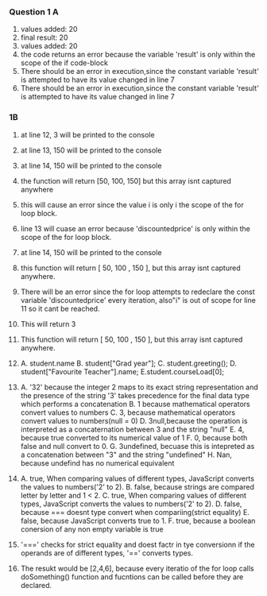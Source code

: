 ### Question 1 A ###
1. values added: 20
2. final result: 20
3. values added: 20
4. the code returns an error because the variable 'result' is only within the scope of the if code-block
5. There should be an error in execution,since the constant variable 'result' is attempted to have its value changed in line 7
6. There should be an error in execution,since the constant variable 'result' is attempted to have its value changed in line 7

### 1B ###
1. at line 12, 3 will be printed to the console
2. at line 13, 150 will be printed to the console
3. at line 14, 150 will be printed to the console
4. the function will return [50, 100, 150] but this array isnt captured anywhere
5. this will cause an error since the value i is only i the scope of the for loop block.
6. line 13 will cuase an error because 'discountedprice' is only within the scope of the for loop block.
7. at line 14, 150 will be printed to the console
8. this function will return [ 50, 100 , 150 ], but this array isnt captured anywhere.
9. There will be an error since the for loop attempts to redeclare the const variable 'discountedprice' every iteration, also"i" is out of scope for line 11 so it cant be reached.
10. This will return 3
11. This function will return [ 50, 100 , 150 ], but this array isnt captured anywhere.
12. A. student.name
    B. student["Grad year"];
    C. student.greeting();
    D. student["Favourite Teacher"].name;
    E.student.courseLoad[0];
    
13. A. '32' because the integer 2 maps to its exact string representation and the presence of the string '3' takes precedence for the final data type which performs a concatenation 
    B. 1 because mathematical operators convert values to numbers
    C. 3, because mathematical operators convert values to numbers(null = 0)
    D. 3null,because the operation is interpreted as a concaternation between 3 and the string "null"
    E. 4, because true converted to its numerical value of 1
    F. 0, because both false and null convert to 0.
    G. 3undefined, becuase this is intepreted as a concatenation between "3" and the string "undefined"
    H. Nan, because undefind has no numerical equivalent
    
14. A. true, When comparing values of different types, JavaScript converts the values to numbers('2' to 2).
    B. false, because strings are compared letter by letter and 1 < 2.
    C. true,  When comparing values of different types, JavaScript converts the values to numbers('2' to 2).
    D. false, because === doesnt type convert when compariing(strict equality)
    E. false, because JavaScript converts true to 1.
    F. true, because a boolean conersion of any non empty variable is true
    
15.  '===' checks for strict equality and doest factr in tye conversionn if the operands are of different types, '==' converts types.

17. The resukt would be [2,4,6], because every iteratio of the for loop calls doSomething() function and fucntions can be called before they are declared.


    

